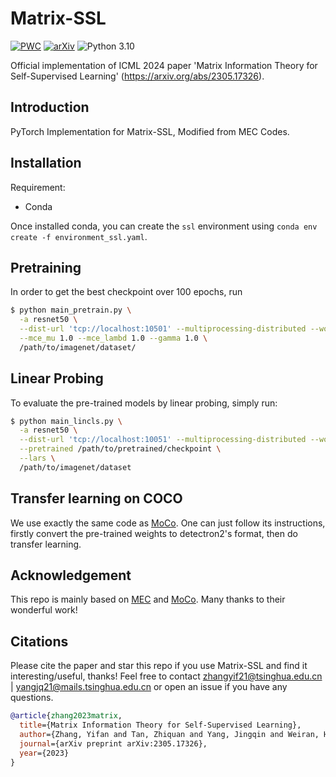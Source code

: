 # Matrix-SSL

[![PWC](https://img.shields.io/endpoint.svg?url=https://paperswithcode.com/badge/kernel-ssl-kernel-kl-divergence-for-self/contrastive-learning-on-imagenet-1k)](https://paperswithcode.com/sota/contrastive-learning-on-imagenet-1k?p=kernel-ssl-kernel-kl-divergence-for-self)
[![arXiv](https://img.shields.io/badge/arXiv-Paper-<COLOR>.svg)](https://arxiv.org/abs/2305.17326)
![Python 3.10](https://img.shields.io/badge/python-3.7-green.svg)

Official implementation of ICML 2024 paper 'Matrix Information Theory for Self-Supervised Learning' (https://arxiv.org/abs/2305.17326).

## Introduction

PyTorch Implementation for Matrix-SSL, Modified from MEC Codes.

## Installation

Requirement:
- Conda

Once installed conda, you can create the `ssl` environment using 
`conda env create -f environment_ssl.yaml`.

## Pretraining
In order to get the best checkpoint over 100 epochs, run 
```bash
$ python main_pretrain.py \
  -a resnet50 \
  --dist-url 'tcp://localhost:10501' --multiprocessing-distributed --world-size 1 --rank 0 \
  --mce_mu 1.0 --mce_lambd 1.0 --gamma 1.0 \ 
  /path/to/imagenet/dataset/
```

## Linear Probing

To evaluate the pre-trained models by linear probing, simply run:
```bash
$ python main_lincls.py \
  -a resnet50 \
  --dist-url 'tcp://localhost:10051' --multiprocessing-distributed --world-size 1 --rank 0 \
  --pretrained /path/to/pretrained/checkpoint \
  --lars \
  /path/to/imagenet/dataset
```
## Transfer learning on COCO

We use exactly the same code as [MoCo](https://github.com/facebookresearch/moco/tree/main/detection). One can just follow its instructions, firstly convert the pre-trained weights to detectron2's format, then do transfer learning. 

## Acknowledgement

This repo is mainly based on [MEC](https://github.com/xinliu20/MEC) and [MoCo](https://github.com/facebookresearch/moco). Many thanks to their wonderful work!

## Citations
Please cite the paper and star this repo if you use Matrix-SSL and find it interesting/useful, thanks! Feel free to contact zhangyif21@tsinghua.edu.cn | yangjq21@mails.tsinghua.edu.cn or open an issue if you have any questions.

```bibtex
@article{zhang2023matrix,
  title={Matrix Information Theory for Self-Supervised Learning},
  author={Zhang, Yifan and Tan, Zhiquan and Yang, Jingqin and Weiran, Huang and Yuan, Yang},
  journal={arXiv preprint arXiv:2305.17326},
  year={2023}
}
```


